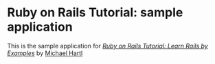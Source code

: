 # Ruby on Rails Tutorial: sample application

This is the sample application for [*Ruby on Rails Tutorial: Learn Rails by Examples*](http://railstutorial.org) by [Michael Hartl](http://michaelhartl.com)
